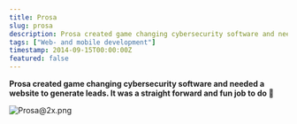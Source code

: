 ```yaml
---
title: Prosa
slug: prosa
description: Prosa created game changing cybersecurity software and needed a website to generate leads. It was a straight forward and fun job to do
tags: ["Web- and mobile development"]
timestamp: 2014-09-15T00:00:00Z
featured: false
---
```


**Prosa created game changing cybersecurity software and needed a website to generate leads. It was a straight forward and fun job to do 🤩**

![Prosa@2x.png](/projects/prosa/Prosa2x.png)
